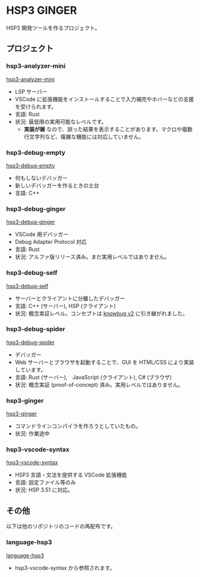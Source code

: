 # HSP3 GINGER

HSP3 開発ツールを作るプロジェクト。

## プロジェクト

### hsp3-analyzer-mini

[hsp3-analyzer-mini](hsp3-analyzer-mini)

- LSP サーバー
- VSCode に拡張機能をインストールすることで入力補完やホバーなどの支援を受けられます。
- 言語: Rust
- 状況: 最低限の実用可能なレベルです。
    - **実装が雑** なので、誤った結果を表示することがあります。マクロや複数行文字列など、複雑な機能には対応していません。

### hsp3-debug-empty

[hsp3-debug-empty](hsp3-debug-empty)

- 何もしないデバッガー
- 新しいデバッガーを作るときの土台
- 言語: C++

### hsp3-debug-ginger

[hsp3-debug-ginger](hsp3-debug-ginger)

- VSCode 用デバッガー
- Debug Adapter Protocol 対応
- 言語: Rust
- 状況: アルファ版リリース済み。まだ実用レベルではありません。

### hsp3-debug-self

[hsp3-debug-self](hsp3-debug-self)

- サーバーとクライアントに分離したデバッガー
- 言語: C++ (サーバー), HSP (クライアント)
- 状況: 概念実証レベル。コンセプトは [knowbug v2](https://github.com/vain0x) に引き継がれました。

### hsp3-debug-spider

[hsp3-debug-spider](hsp3-debug-spider)

- デバッガー
- Web サーバーとブラウザを起動することで、GUI を HTML/CSS により実装しています。
- 言語: Rust (サーバー),　JavaScript (クライアント), C# (ブラウザ)
- 状況: 概念実証 (proof-of-concept) 済み。実用レベルではありません。

### hsp3-ginger

[hsp3-ginger](hsp3-ginger)

- コマンドラインコンパイラを作ろうとしていたもの。
- 状況: 作業途中

### hsp3-vscode-syntax

[hsp3-vscode-syntax](hsp3-vscode-syntax)

- HSP3 言語・文法を提供する VSCode 拡張機能
- 言語: 設定ファイル等のみ
- 状況: HSP 3.51 に対応。

## その他

以下は他のリポジトリのコードの再配布です。

### language-hsp3

[language-hsp3](https://github.com/honobonosun/language-hsp3)

- hsp3-vscode-syntax から参照されます。
